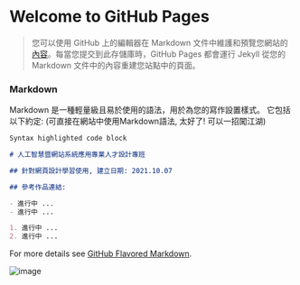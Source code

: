 # Welcome to GitHub Pages

> 您可以使用 GitHub 上的編輯器在 Markdown 文件中維護和預覽您網站的[內容](https://github.com/Grace-TA/web2021/edit/gh-pages/index.md)。每當您提交到此存儲庫時，GitHub Pages 都會運行 Jekyll 從您的 Markdown 文件中的內容重建您站點中的頁面。

### Markdown

Markdown 是一種輕量級且易於使用的語法，用於為您的寫作設置樣式。 它包括以下約定: (可直接在網站中使用Markdown語法, 太好了! 可以一招闖江湖)

```markdown
Syntax highlighted code block

# 人工智慧暨網站系統應用專業人才設計專班

## 針對網頁設計學習使用, 建立日期: 2021.10.07

## 參考作品連結:

- 進行中 ...
- 進行中 ...

1. 進行中 ...
2. 進行中 ...

```

For more details see [GitHub Flavored Markdown](https://guides.github.com/features/mastering-markdown/).

![image](https://user-images.githubusercontent.com/89304181/136739858-bc99cf7c-6c61-444f-8e89-b20f4b40c0df.png)

